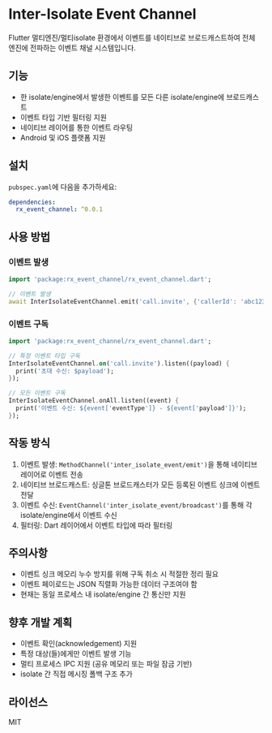 # Inter-Isolate Event Channel

Flutter 멀티엔진/멀티isolate 환경에서 이벤트를 네이티브로 브로드캐스트하여 전체 엔진에 전파하는 이벤트 채널 시스템입니다.

## 기능

- 한 isolate/engine에서 발생한 이벤트를 모든 다른 isolate/engine에 브로드캐스트
- 이벤트 타입 기반 필터링 지원
- 네이티브 레이어를 통한 이벤트 라우팅
- Android 및 iOS 플랫폼 지원

## 설치

`pubspec.yaml`에 다음을 추가하세요:

```yaml
dependencies:
  rx_event_channel: ^0.0.1
```

## 사용 방법

### 이벤트 발생

```dart
import 'package:rx_event_channel/rx_event_channel.dart';

// 이벤트 발생
await InterIsolateEventChannel.emit('call.invite', {'callerId': 'abc123'});
```

### 이벤트 구독

```dart
import 'package:rx_event_channel/rx_event_channel.dart';

// 특정 이벤트 타입 구독
InterIsolateEventChannel.on('call.invite').listen((payload) {
  print('초대 수신: $payload');
});

// 모든 이벤트 구독
InterIsolateEventChannel.onAll.listen((event) {
  print('이벤트 수신: ${event['eventType']} - ${event['payload']}');
});
```

## 작동 방식

1. 이벤트 발생: `MethodChannel('inter_isolate_event/emit')`을 통해 네이티브 레이어로 이벤트 전송
2. 네이티브 브로드캐스트: 싱글톤 브로드캐스터가 모든 등록된 이벤트 싱크에 이벤트 전달
3. 이벤트 수신: `EventChannel('inter_isolate_event/broadcast')`를 통해 각 isolate/engine에서 이벤트 수신
4. 필터링: Dart 레이어에서 이벤트 타입에 따라 필터링

## 주의사항

- 이벤트 싱크 메모리 누수 방지를 위해 구독 취소 시 적절한 정리 필요
- 이벤트 페이로드는 JSON 직렬화 가능한 데이터 구조여야 함
- 현재는 동일 프로세스 내 isolate/engine 간 통신만 지원

## 향후 개발 계획

- 이벤트 확인(acknowledgement) 지원
- 특정 대상(들)에게만 이벤트 발생 기능
- 멀티 프로세스 IPC 지원 (공유 메모리 또는 파일 잠금 기반)
- isolate 간 직접 메시징 폴백 구조 추가

## 라이선스

MIT
